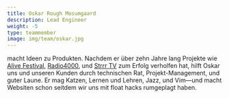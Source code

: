 ```yaml
---
title: Oskar Rough Mosumgaard
description: Lead Engineer
weight: -5
type: teammember
image: img/team/oskar.jpg
---
```


macht Ideen zu Produkten. Nachdem er über zehn Jahre lang Projekte wie [Alive
Festival](https://www.alivefestival.dk/), [Radio4000](https://radio4000.om),
und [Strrr TV](https://strrr.tv/) zum Erfolg verholfen hat, hilft Oskar uns und
unseren Kunden durch technischen Rat, Projekt-Management, und guter Laune. Er
mag Katzen, Lernen und Lehren, Jazz, und Vim—und macht Websiten schon seitdem
wir uns mit float hacks rumgeplagt haben.
